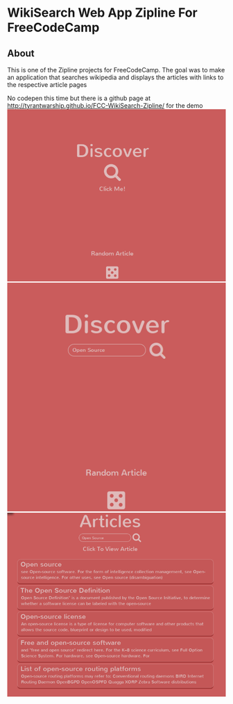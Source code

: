 # WikiSearch Web App Zipline For FreeCodeCamp

## About
This is one of the Zipline projects for FreeCodeCamp. The goal was to make an application that searches wikipedia and displays the articles with links to the respective article pages

No codepen this time but there is a github page at http://tyrantwarship.github.io/FCC-WikiSearch-Zipline/ for the demo
![demo1](./demo-first.png?raw=true)
![demo2](./demo-second.png?raw=true)
![demo3](./demo-third.png?raw=true)
